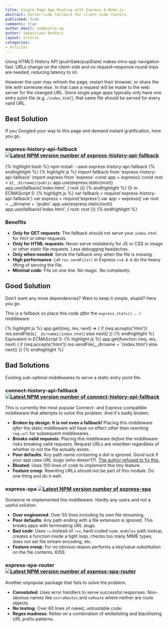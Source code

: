 ```yaml
---
title: Single Page App Routing with Express & Node.js
abstract: Server-side fallback for client-side routers.
published: true
comments: true
author_email: seb@ninja.sg
author: Sebastiaan Deckers
layout: article
categories:
- articles
---
```

Using HTML5 History API (pushSate/popState) makes intra-app navigation fast. URLs change on the client-side and no request–response round-trips are needed, reducing latency to nil.

However the user may refresh the page, restart their browser, or share the link with someone else. In that case a request will be made to the web server for the changed URL. Since single page apps typically only have one entry point file (e.g. `/index.html`), that same file should be served for every valid URL.

## Best Solution
If you Googled your way to this page and demand instant gratification, here you go.

### express-history-api-fallback [![Latest NPM version number of express-history-api-fallback](https://img.shields.io/npm/v/express-history-api-fallback.svg)](https://www.npmjs.com/package/express-history-api-fallback)
{% highlight bash %}
npm install --save express-history-api-fallback
{% endhighlight %}
{% highlight js %}
import fallback from 'express-history-api-fallback'
import express from 'express'
const app = express()
const root = `${__dirname}/public`
app.use(express.static(root))
app.use(fallback('index.html', { root }))
{% endhighlight %}
Or in ECMAScript 5:
{% highlight js %}
var fallback = require('express-history-api-fallback')
var express = require('express')
var app = express()
var root = __dirname + '/pubic'
app.use(express.static(root))
app.use(fallback('index.html', { root: root }))
{% endhighlight %}

### Benefits
- **Only for GET requests**: The fallback should not serve your `index.html` for `POST` or other requests.
- **Only for HTML requests**: Never serve mistakenly for JS or CSS or image or other static file requests. Less debugging headaches.
- **Only when needed**: Serve the fallback only when the file is missing.
- **High performance**: Let `res.sendFile()` in Express `>=4.8.0` do the heavy lifting of serving the file.
- **Minimal code**: Fits on one line. No magic. No complexity.

## Good Solution
Don't want any more dependencies? Want to keep it simple, stupid? Here you go.

This is a fallback so place this code *after* the `express.static(...)` middleware.

{% highlight js %}
app.get((req, res, next) => {
  if (req.accepts('html')) res.sendFile(`${__dirname}/index.html`)
  else next()
})
{% endhighlight %}
Equivalent in ECMAScript 5:
{% highlight js %}
app.get(function (req, res, next) {
  if (req.accepts('html')) res.sendFile(__dirname + '/index.html')
  else next()
})
{% endhighlight %}

## Bad Solutions
Existing sub-optimal middlewares to serve a static entry point file.

### connect-history-api-fallback [![Latest NPM version number of connect-history-api-fallback](https://img.shields.io/npm/v/connect-history-api-fallback.svg)](https://www.npmjs.com/package/connect-history-api-fallback)
This is currently the most popular Connect- and Express-compatible middleware that attempts to solve this problem. And it's badly broken.

- **Broken by design**: **It is not even a fallback!** Placing this middleware *after* the static middleware will have no effect other than rewriting `req.url` for subsequent middlewares.
- **Breaks valid requests**: Placing this middleware *before* the middleware risks breaking valid requests. Request URLs are rewritten regardless of whether or not the file actually exists.
- **Poor defaults**: Any path name containing a dot is ignored. Good luck if your app uses URL slugs (who doesn't?). [The author refused to fix this.](https://github.com/bripkens/connect-history-api-fallback/issues/5)
- **Bloated**: Uses 100 lines of code to implement this tiny feature.
- **Feature creep**: Rewriting URLs should not be part of this module. Do one thing and do it well.

### express-spa [![Latest NPM version number of express-spa](https://img.shields.io/npm/v/express-spa.svg)](https://www.npmjs.com/package/express-spa)
Someone re-implemented this middleware. Hardly any users and not a useful solution.

- **Over engineered**: Over 50 lines including its own file streaming.
- **Poor defaults**: Any path ending with a file extension is ignored. This breaks apps with terminating URL slugs.
- **Bad code**: Uses `!=` instead of `!==`, hard-coded `node_modules` path lookup, creates a function inside a tight loop, checks too many MIME types, does not set file stream encoding, etc.
- **Feature creep**: For no obvious reason performs a key/value substitution on the file contents. KISS.

### express-spa-router [![Latest NPM version number of express-spa-router](https://img.shields.io/npm/v/express-spa-router.svg)](https://www.npmjs.com/package/express-spa-router)
Another unpopular package that fails to solve the problem.

- **Convoluted**: Uses error handlers to serve successful responses. Non-obvious names like `extraRoutes` and `noRoute` where neither are route objects.
- **No testing**: Over 60 lines of naked, untrustable code.
- **Regex madness**: Relies on a combination of whitelisting and blacklisting URL prefix patterns.
